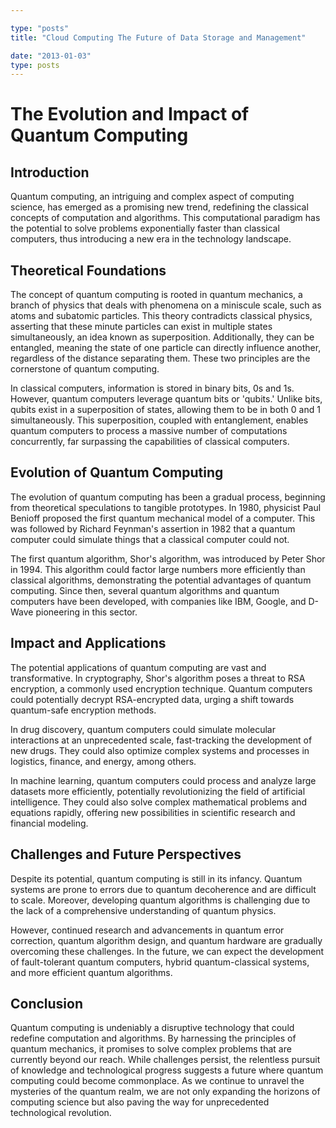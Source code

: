 ```yaml
---

type: "posts"
title: "Cloud Computing The Future of Data Storage and Management"

date: "2013-01-03"
type: posts
---
```



# The Evolution and Impact of Quantum Computing

## Introduction

Quantum computing, an intriguing and complex aspect of computing science, has emerged as a promising new trend, redefining the classical concepts of computation and algorithms. This computational paradigm has the potential to solve problems exponentially faster than classical computers, thus introducing a new era in the technology landscape.

## Theoretical Foundations

The concept of quantum computing is rooted in quantum mechanics, a branch of physics that deals with phenomena on a miniscule scale, such as atoms and subatomic particles. This theory contradicts classical physics, asserting that these minute particles can exist in multiple states simultaneously, an idea known as superposition. Additionally, they can be entangled, meaning the state of one particle can directly influence another, regardless of the distance separating them. These two principles are the cornerstone of quantum computing.

In classical computers, information is stored in binary bits, 0s and 1s. However, quantum computers leverage quantum bits or 'qubits.' Unlike bits, qubits exist in a superposition of states, allowing them to be in both 0 and 1 simultaneously. This superposition, coupled with entanglement, enables quantum computers to process a massive number of computations concurrently, far surpassing the capabilities of classical computers.

## Evolution of Quantum Computing

The evolution of quantum computing has been a gradual process, beginning from theoretical speculations to tangible prototypes. In 1980, physicist Paul Benioff proposed the first quantum mechanical model of a computer. This was followed by Richard Feynman's assertion in 1982 that a quantum computer could simulate things that a classical computer could not.

The first quantum algorithm, Shor's algorithm, was introduced by Peter Shor in 1994. This algorithm could factor large numbers more efficiently than classical algorithms, demonstrating the potential advantages of quantum computing. Since then, several quantum algorithms and quantum computers have been developed, with companies like IBM, Google, and D-Wave pioneering in this sector.

## Impact and Applications

The potential applications of quantum computing are vast and transformative. In cryptography, Shor's algorithm poses a threat to RSA encryption, a commonly used encryption technique. Quantum computers could potentially decrypt RSA-encrypted data, urging a shift towards quantum-safe encryption methods.

In drug discovery, quantum computers could simulate molecular interactions at an unprecedented scale, fast-tracking the development of new drugs. They could also optimize complex systems and processes in logistics, finance, and energy, among others.

In machine learning, quantum computers could process and analyze large datasets more efficiently, potentially revolutionizing the field of artificial intelligence. They could also solve complex mathematical problems and equations rapidly, offering new possibilities in scientific research and financial modeling.

## Challenges and Future Perspectives

Despite its potential, quantum computing is still in its infancy. Quantum systems are prone to errors due to quantum decoherence and are difficult to scale. Moreover, developing quantum algorithms is challenging due to the lack of a comprehensive understanding of quantum physics.

However, continued research and advancements in quantum error correction, quantum algorithm design, and quantum hardware are gradually overcoming these challenges. In the future, we can expect the development of fault-tolerant quantum computers, hybrid quantum-classical systems, and more efficient quantum algorithms.

## Conclusion

Quantum computing is undeniably a disruptive technology that could redefine computation and algorithms. By harnessing the principles of quantum mechanics, it promises to solve complex problems that are currently beyond our reach. While challenges persist, the relentless pursuit of knowledge and technological progress suggests a future where quantum computing could become commonplace. As we continue to unravel the mysteries of the quantum realm, we are not only expanding the horizons of computing science but also paving the way for unprecedented technological revolution.
